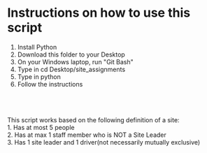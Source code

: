 # Instructions on how to use this script
1. Install Python
2. Download this folder to your Desktop
3. On your Windows laptop, run "Git Bash"
4. Type in cd Desktop/site_assignments
5. Type in python 
6. Follow the instructions

<br>
<br>
<br>
This script works based on the following definition of a site: <br>
1. Has at most 5 people <br>
2. Has at max 1 staff member who is NOT a Site Leader <br>
3. Has 1 site leader and 1 driver(not necessarily mutually exclusive)